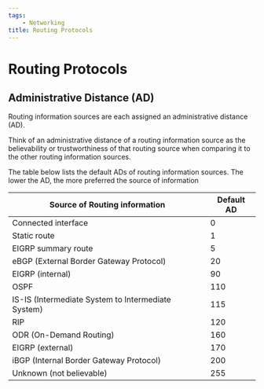 ```yaml
---
tags:
    - Networking
title: Routing Protocols
---
```

# Routing Protocols

## Administrative Distance (AD)
Routing information sources are each assigned an administrative distance (AD).

Think of an administrative distance of a routing information source as the believability or trustworthiness of that routing source when comparing it to the other routing information sources.  

The table below lists the default ADs of routing information sources. The lower the AD, the more preferred the source of information

| Source of Routing information | Default AD |
|----|----|
| Connected interface | 0
Static route | 1
EIGRP summary route | 5
eBGP (External Border Gateway Protocol) | 20
EIGRP (internal) | 90
OSPF | 110
IS-IS (Intermediate System to Intermediate System) | 115
RIP | 120
ODR (On-Demand Routing) | 160
EIGRP (external) | 170
iBGP (Internal Border Gateway Protocol) | 200
Unknown (not believable) | 255 |    |